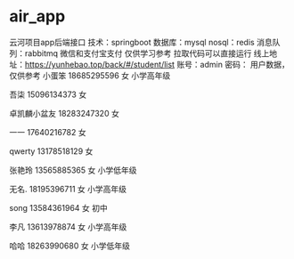# air_app
云河项目app后端接口
技术：springboot
数据库：mysql
nosql：redis
消息队列：rabbitmq
微信和支付宝支付
仅供学习参考
拉取代码可以直接运行
线上地址：https://yunhebao.top/back/#/student/list
账号：admin 密码：
用户数据，仅供参考
小蛋笨  18685295596  女  小学高年级

吾柒 15096134373  女

卓凯麟小盆友 18283247320 女

一一 17640216782 女

qwerty 13178518129 女

张艳玲 13565885365 女 小学低年级

无名. 18195396711 女 小学高年级

song 13584361964 女 初中

李凡 13613978874 女 小学高年级

哈哈 18263990680 女 小学低年级
